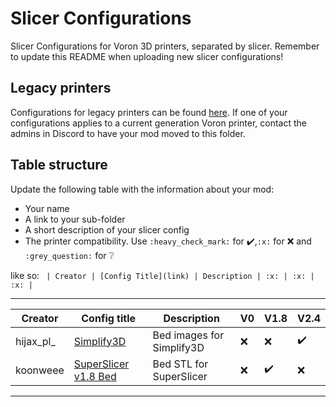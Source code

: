# Slicer Configurations

Slicer Configurations for Voron 3D printers, separated by slicer.
Remember to update this README when uploading new slicer configurations!

## Legacy printers

Configurations for legacy printers can be found [here](../legacy_printers/slicer_configurations). 
If one of your configurations applies to a current generation Voron printer, contact the admins in 
Discord to have your mod moved to this folder.

## Table structure

Update the following table with the information about your mod:
- Your name
- A link to your sub-folder
- A short description of your slicer config
- The printer compatibility. Use `:heavy_check_mark:` for :heavy_check_mark:,`:x:` for :x: and `:grey_question:` for :grey_question:

like so:
`
| Creator | [Config Title](link) | Description | :x: | :x: | :x: |`

---

| Creator | Config title | Description | V0 | V1.8 | V2.4 |
| --- | --- | --- | --- | --- | --- |
| hijax_pl_ | [Simplify3D](./Simplify3D/hijax_pl/beds) | Bed images for Simplify3D | :x: | :x: | :heavy_check_mark: |
| koonweee | [SuperSlicer v1.8 Bed](./SuperSlicer/koonweee/beds) | Bed STL for SuperSlicer | :x: | :heavy_check_mark: | :x: |
---
